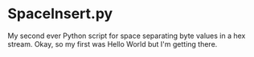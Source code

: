 # SpaceInsert.py
My second ever Python script for space separating byte values in a hex stream. Okay, so my first was Hello World but I'm getting there.
